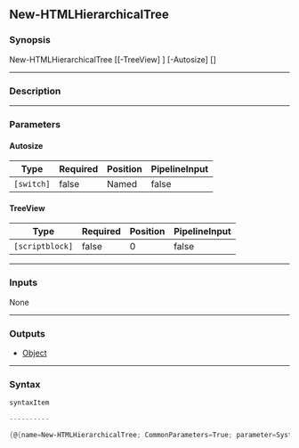 New-HTMLHierarchicalTree
------------------------

### Synopsis

New-HTMLHierarchicalTree [[-TreeView] <scriptblock>] [-Autosize] [<CommonParameters>]

---

### Description

---

### Parameters
#### **Autosize**

|Type      |Required|Position|PipelineInput|
|----------|--------|--------|-------------|
|`[switch]`|false   |Named   |false        |

#### **TreeView**

|Type           |Required|Position|PipelineInput|
|---------------|--------|--------|-------------|
|`[scriptblock]`|false   |0       |false        |

---

### Inputs
None

---

### Outputs
* [Object](https://learn.microsoft.com/en-us/dotnet/api/System.Object)

---

### Syntax
```PowerShell
syntaxItem
```
```PowerShell
----------
```
```PowerShell
{@{name=New-HTMLHierarchicalTree; CommonParameters=True; parameter=System.Object[]}}
```
